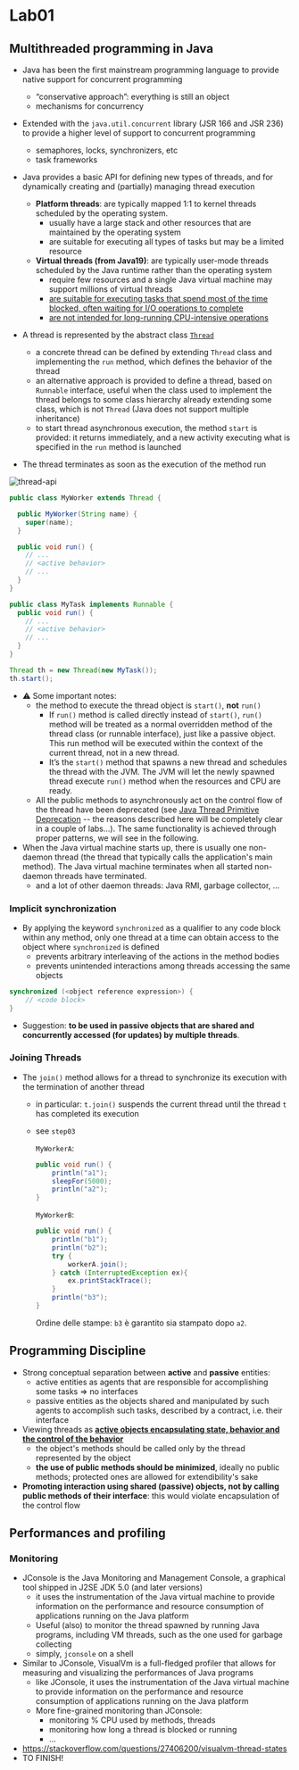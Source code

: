 # Lab01

## Multithreaded programming in Java

- Java has been the first mainstream programming language to provide native support for concurrent programming
  - “conservative approach”: everything is still an object
  - mechanisms for concurrency
- Extended with the `java.util.concurrent` library (JSR 166 and JSR 236) to provide a higher level of support to concurrent programming
  - semaphores, locks, synchronizers, etc
  - task frameworks

- Java provides a basic API for defining new types of threads, and for dynamically creating and (partially) managing thread execution
  - **Platform threads**: are typically mapped 1:1 to kernel threads scheduled by the operating system.
    - usually have a large stack and other resources that are maintained by the operating system
    - are suitable for executing all types of tasks but may be a limited resource
  - **Virtual threads (from Java19)**: are typically user-mode threads scheduled by the Java runtime rather than the operating system
    - require few resources and a single Java virtual machine may support millions of virtual threads
    - <ins>are suitable for executing tasks that spend most of the time blocked, often waiting for I/O operations to complete</ins>
    - <ins>are not intended for long-running CPU-intensive operations</ins>
- A thread is represented by the abstract class [`Thread`](https://docs.oracle.com/en/java/javase/17/docs/api/java.base/java/lang/Thread.html#stop())
  - a concrete thread can be defined by extending `Thread` class and implementing the `run` method, which defines the behavior of the thread
  - an alternative approach is provided to define a thread, based on `Runnable` interface, useful when the class used to implement the thread belongs to some class hierarchy already extending some class, which is not `Thread` (Java does not support multiple inheritance)
  - to start thread asynchronous execution, the method `start` is provided: it returns immediately, and a new activity executing what is specified in the `run` method is launched
- The thread terminates as soon as the execution of the method run

![thread-api](http://www.plantuml.com/plantuml/svg/bLNRKjim47ttLwX-0eFz0NuYaBIJAQGT2CDBPpgAlOb5PCcZ2o73yEzTonVPO4hhbqIxPrVdhBJQ2sseChRan1GAQ1xJYWM11aC4BK5ND8CxgAYYHYeYf80WGDkUxe0yqYUQS2fsv2KW-35XG6qnWDnQ8UY6G-kelpDbnScfMxu6xaT80uJ3rX2vxIDIyjMAp30fA2VBFg4fg26wa9RdP0Fabs1bnQ441A3XIAWuaenJhScXaDe110eJ6MX25JXg8aUiaKqyF4Dck-1MUjBmQlAidOdq--X9KGsgrJMqO55tOD8-w7F4kIjuIkwCOcBt7Z_jxV-ye5p3ibToHh5yJt0bhJ0dfsajVGAKMQLGLSS_RVLE87DRLdS6Ztoe4falNHYNOkVDU6rMIFCDiZ5rt4Veduf9nSpnHC2X--yeZpFqi3TwQXzoC-0L96xj4UvIAbkP0IalhlU2KxEHaWCLWsYz_1GnurZk3tnp2gKKayueUfGCNL7qpbOopfbkYZlo-nvg2iW1gZ5wcCjrzdY3EDP6Ld4yp88sgojiZxTc1TgMq5kdshQfUPg6ZbdOHqVHNDP8Oh4PiUSSbG6HA385T6qtijzZG1YsrCEGr7qy025Dn-0lLBn6psSEbO8CBqR-nRVCkc2Qb60AYNsklPs90khcu4TYXQPRmESbz-wI7d5JwjuI9Z8fD4EAmdX4VRtgXsSOHTM66KNL4T-VWZunQLNo7uhy2Ks9mgum7qd8CGUNsJwk5BxUN_vzJt_yqrl2C-hMHEEzncrwo1RdH7tg1sQA-YGRvkuiUyoXO5b12ggn622GOfTrpAvTsNBKsuFtTxLuEEyNj_UhrUpoUk4jbzS_hhulvjxmC5kkbwjlth1UtYpclz-R5xStozLilPWFRtux4c9RnUF71ltDqBWvFaYr1uMrgUTDDqLwxvhg_TH82LfNaYGaR0P3sCK65vW9v_CV "thread-api")


```java
public class MyWorker extends Thread {

  public MyWorker(String name) {
    super(name);
  }

  public void run() { 
    // ...
    // <active behavior>
    // ...
  }
}
```

```java
public class MyTask implements Runnable {
  public void run() {
    // ...
    // <active behavior>
    // ...
  }
}

Thread th = new Thread(new MyTask());
th.start();
```
- :warning: Some important notes:
  - the method to execute the thread object is `start()`, **not** `run()`
    - If `run()` method is called directly instead of `start()`, `run()` method will be treated as a normal overridden method of the thread class (or runnable interface), just like a passive object. This run method will be executed within the context of the current thread, not in a new thread.
    - It’s the `start()` method that spawns a new thread and schedules the thread with the JVM. The JVM will let the newly spawned thread execute `run()` method when the resources and CPU are ready.
  - All the public methods to asynchronously act on the control flow of the thread have been deprecated (see [Java Thread Primitive Deprecation](https://docs.oracle.com/en/java/javase/17/docs/api/java.base/java/lang/doc-files/threadPrimitiveDeprecation.html) -- the reasons described here will be completely clear in a couple of labs...). The same functionality is achieved through proper patterns, we will see in the following.
- When the Java virtual machine starts up, there is usually one non-daemon thread (the thread that typically calls the application's main method). The Java virtual machine terminates when all started non-daemon threads have terminated.
  - and a lot of other daemon threads: Java RMI, garbage collector, ...

### Implicit synchronization

- By applying the keyword `synchronized` as a qualifier to any code block within any method, only one thread at a time can obtain access to the object where `synchronized` is defined
  - prevents arbitrary interleaving of the actions in the method bodies
  - prevents unintended interactions among threads accessing the same objects

```java
synchronized (<object reference expression>) {     
    // <code block>
}  
```

- Suggestion: **to be used in passive objects that are shared and concurrently accessed (for updates) by multiple threads**.

### Joining Threads

- The `join()` method allows for a thread to synchronize its execution with the termination of another thread
  - in particular: `t.join()` suspends the current thread until the thread `t` has completed its execution
  - see `step03`
  
    `MyWorkerA`:
    ```java
    public void run() {
        println("a1");
        sleepFor(5000);
        println("a2");
    }
    ```

    `MyWorkerB`:
    ```java
    public void run() {
        println("b1");
        println("b2");
        try {
            workerA.join();
        } catch (InterruptedException ex){
            ex.printStackTrace();
        }
        println("b3");
    }
    ```

    Ordine delle stampe: `b3` è garantito sia stampato dopo `a2`.

## Programming Discipline

- Strong conceptual separation between **active** and **passive** entities:
  - active entities as agents that are responsible for accomplishing some tasks $\Rightarrow$ no interfaces
  - passive entities as the objects shared and manipulated by such agents to accomplish such tasks, described by a contract, i.e. their interface
- Viewing threads as <ins>**active objects encapsulating state, behavior and the control of the behavior**</ins>
  - the object's methods should be called only by the thread represented by the object
  - **the use of public methods should be minimized**, ideally no public methods; protected ones are allowed for extendibility's sake
- **Promoting interaction using shared (passive) objects, not by calling public methods of their interface**: this would violate encapsulation of the control flow

## Performances and profiling

### Monitoring

- JConsole is the Java Monitoring and Management Console, a graphical tool shipped in J2SE JDK 5.0 (and later versions)
  - it uses the instrumentation of the Java virtual machine to provide information on the performance and resource consumption of applications running on the Java platform
  - Useful (also) to monitor the thread spawned by running Java programs, including VM threads, such as the one used for garbage collecting
  - simply, `jconsole` on a shell
- Similar to JConsole, VisualVm is a full-fledged profiler that allows for measuring and visualizing the performances of Java programs
  - like JConsole, it uses the instrumentation of the Java virtual machine to provide information on the performance and resource consumption of applications running on the Java platform
  - More fine-grained monitoring than JConsole:
    - monitoring % CPU used by methods, threads
    - monitoring how long a thread is blocked or running
    - ...
- https://stackoverflow.com/questions/27406200/visualvm-thread-states
- TO FINISH!